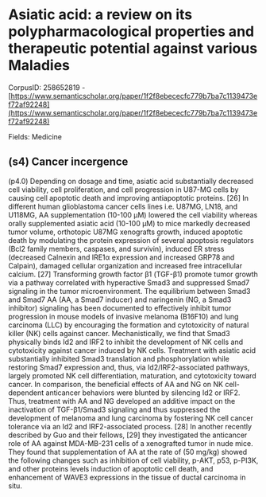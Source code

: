 # Asiatic acid: a review on its polypharmacological properties and therapeutic potential against various Maladies

CorpusID: 258652819 - [https://www.semanticscholar.org/paper/1f2f8ebececfc779b7ba7c1139473ef72af92248](https://www.semanticscholar.org/paper/1f2f8ebececfc779b7ba7c1139473ef72af92248)

Fields: Medicine

## (s4) Cancer incergence
(p4.0) Depending on dosage and time, asiatic acid substantially decreased cell viability, cell proliferation, and cell progression in U87-MG cells by causing cell apoptotic death and improving antiapoptotic proteins. [26] In different human glioblastoma cancer cells lines i.e. U87MG, LN18, and U118MG, AA supplementation (10-100 μM) lowered the cell viability whereas orally supplemented asiatic acid (10-100 μM) to mice markedly decreased tumor volume, orthotopic U87MG xenografts growth, induced apoptotic death by modulating the protein expression of several apoptosis regulators (Bcl2 family members, caspases, and survivin), induced ER stress (decreased Calnexin and IRE1α expression and increased GRP78 and Calpain), damaged cellular organization and increased free intracellular calcium. [27] Transforming growth factor β1 (TGF-β1) promote tumor growth via a pathway correlated with hyperactive Smad3 and suppressed Smad7 signaling in the tumor microenvironment. The equilibrium between Smad3 and Smad7 AA (AA, a Smad7 inducer) and naringenin (NG, a Smad3 inhibitor) signaling has been documented to effectively inhibit tumor progression in mouse models of invasive melanoma (B16F10) and lung carcinoma (LLC) by encouraging the formation and cytotoxicity of natural killer (NK) cells against cancer. Mechanistically, we find that Smad3 physically binds Id2 and IRF2 to inhibit the development of NK cells and cytotoxicity against cancer induced by NK cells. Treatment with asiatic acid substantially inhibited Smad3 translation and phosphorylation while restoring Smad7 expression and, thus, via Id2/IRF2-associated pathways, largely promoted NK cell differentiation, maturation, and cytotoxicity toward cancer. In comparison, the beneficial effects of AA and NG on NK cell-dependent anticancer behaviors were blunted by silencing Id2 or IRF2. Thus, treatment with AA and NG developed an additive impact on the inactivation of TGF-β1/Smad3 signaling and thus suppressed the development of melanoma and lung carcinoma by fostering NK cell cancer tolerance via an Id2 and IRF2-associated process. [28] In another recently described by Guo and their fellows, [29] they investigated the anticancer role of AA against MDA-MB-231 cells of a xenografted tumor in nude mice. They found that supplementation of AA at the rate of (50 mg/kg) showed the following changes such as inhibition of cell viability, p-AKT, p53, p-PI3K, and other proteins levels induction of apoptotic cell death, and enhancement of WAVE3 expressions in the tissue of ductal carcinoma in situ.
